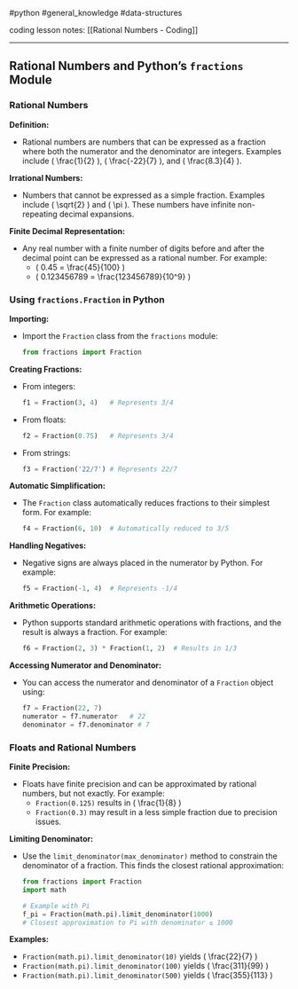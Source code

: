 #python #general_knowledge #data-structures 

coding lesson notes: [[Rational Numbers - Coding]]

---
## Rational Numbers and Python’s `fractions` Module

### Rational Numbers

**Definition:**
- Rational numbers are numbers that can be expressed as a fraction where both the numerator and the denominator are integers. Examples include \( \frac{1}{2} \), \( \frac{-22}{7} \), and \( \frac{8.3}{4} \).

**Irrational Numbers:**
- Numbers that cannot be expressed as a simple fraction. Examples include \( \sqrt{2} \) and \( \pi \). These numbers have infinite non-repeating decimal expansions.

**Finite Decimal Representation:**
- Any real number with a finite number of digits before and after the decimal point can be expressed as a rational number. For example:
  - \( 0.45 = \frac{45}{100} \)
  - \( 0.123456789 = \frac{123456789}{10^9} \)

### Using `fractions.Fraction` in Python

**Importing:**
- Import the `Fraction` class from the `fractions` module:
  ```python
  from fractions import Fraction
  ```

**Creating Fractions:**
- From integers:
  ```python
  f1 = Fraction(3, 4)   # Represents 3/4
  ```
- From floats:
  ```python
  f2 = Fraction(0.75)   # Represents 3/4
  ```
- From strings:
  ```python
  f3 = Fraction('22/7') # Represents 22/7
  ```

**Automatic Simplification:**
- The `Fraction` class automatically reduces fractions to their simplest form. For example:
  ```python
  f4 = Fraction(6, 10)  # Automatically reduced to 3/5
  ```

**Handling Negatives:**
- Negative signs are always placed in the numerator by Python. For example:
  ```python
  f5 = Fraction(-1, 4)  # Represents -1/4
  ```

**Arithmetic Operations:**
- Python supports standard arithmetic operations with fractions, and the result is always a fraction. For example:
  ```python
  f6 = Fraction(2, 3) * Fraction(1, 2)  # Results in 1/3
  ```

**Accessing Numerator and Denominator:**
- You can access the numerator and denominator of a `Fraction` object using:
  ```python
  f7 = Fraction(22, 7)
  numerator = f7.numerator   # 22
  denominator = f7.denominator # 7
  ```

### Floats and Rational Numbers

**Finite Precision:**
- Floats have finite precision and can be approximated by rational numbers, but not exactly. For example:
  - `Fraction(0.125)` results in \( \frac{1}{8} \)
  - `Fraction(0.3)` may result in a less simple fraction due to precision issues.

**Limiting Denominator:**
- Use the `limit_denominator(max_denominator)` method to constrain the denominator of a fraction. This finds the closest rational approximation:
  ```python
  from fractions import Fraction
  import math
  
  # Example with Pi
  f_pi = Fraction(math.pi).limit_denominator(1000)
  # Closest approximation to Pi with denominator ≤ 1000
  ```

**Examples:**
- `Fraction(math.pi).limit_denominator(10)` yields \( \frac{22}{7} \)
- `Fraction(math.pi).limit_denominator(100)` yields \( \frac{311}{99} \)
- `Fraction(math.pi).limit_denominator(500)` yields \( \frac{355}{113} \)